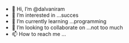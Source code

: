 - 👋 Hi, I’m @dalvaniram
- 👀 I’m interested in ...succes
- 🌱 I’m currently learning ...programming
- 💞️ I’m looking to collaborate on ...not too much
- 📫 How to reach me ...

<!---
dalvaniram/dalvaniram is a ✨ special ✨ repository because its `README.md` (this file) appears on your GitHub profile.
You can click the Preview link to take a look at your changes.
--->
